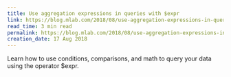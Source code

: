 ```yaml
---
title: Use aggregation expressions in queries with $expr
link: https://blog.mlab.com/2018/08/use-aggregation-expressions-in-queries-with-expr/
read_time: 3 min read
permalink: https://blog.mlab.com/2018/08/use-aggregation-expressions-in-queries-with-expr/
creation_date: 17 Aug 2018
---
```


Learn how to use conditions, comparisons, and math to query your data using the operator $expr.
